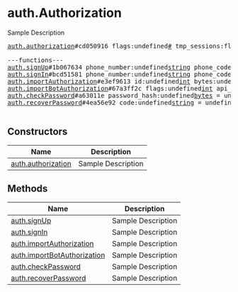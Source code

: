 # auth.Authorization

Sample Description

<pre>
<a href="../constructor/auth.authorization">auth.authorization</a>#cd050916 flags:undefined<a href="../type/#.md">#</a> tmp_sessions:flags.0?<a href="../type/int.md">int</a> user:undefined<a href="../type/User.md">User</a> = undefined<a href="../type/auth.Authorization.md">auth.Authorization</a>;

---functions---
<a href="../method/auth.signUp">auth.signUp</a>#1b067634 phone_number:undefined<a href="../type/string.md">string</a> phone_code_hash:undefined<a href="../type/string.md">string</a> phone_code:undefined<a href="../type/string.md">string</a> first_name:undefined<a href="../type/string.md">string</a> last_name:undefined<a href="../type/string.md">string</a> = undefined<a href="../type/auth.Authorization.md">auth.Authorization</a>;
<a href="../method/auth.signIn">auth.signIn</a>#bcd51581 phone_number:undefined<a href="../type/string.md">string</a> phone_code_hash:undefined<a href="../type/string.md">string</a> phone_code:undefined<a href="../type/string.md">string</a> = undefined<a href="../type/auth.Authorization.md">auth.Authorization</a>;
<a href="../method/auth.importAuthorization">auth.importAuthorization</a>#e3ef9613 id:undefined<a href="../type/int.md">int</a> bytes:undefined<a href="../type/bytes.md">bytes</a> = undefined<a href="../type/auth.Authorization.md">auth.Authorization</a>;
<a href="../method/auth.importBotAuthorization">auth.importBotAuthorization</a>#67a3ff2c flags:undefined<a href="../type/int.md">int</a> api_id:undefined<a href="../type/int.md">int</a> api_hash:undefined<a href="../type/string.md">string</a> bot_auth_token:undefined<a href="../type/string.md">string</a> = undefined<a href="../type/auth.Authorization.md">auth.Authorization</a>;
<a href="../method/auth.checkPassword">auth.checkPassword</a>#a63011e password_hash:undefined<a href="../type/bytes.md">bytes</a> = undefined<a href="../type/auth.Authorization.md">auth.Authorization</a>;
<a href="../method/auth.recoverPassword">auth.recoverPassword</a>#4ea56e92 code:undefined<a href="../type/string.md">string</a> = undefined<a href="../type/auth.Authorization.md">auth.Authorization</a>;

</pre>

## Constructors

| Name | Description |
|------|-------------|
| [auth.authorization](../constructor/auth.authorization.md) | Sample Description |

## Methods

| Name | Description |
|------|-------------|
| [auth.signUp](../method/auth.signUp.md) | Sample Description |
| [auth.signIn](../method/auth.signIn.md) | Sample Description |
| [auth.importAuthorization](../method/auth.importAuthorization.md) | Sample Description |
| [auth.importBotAuthorization](../method/auth.importBotAuthorization.md) | Sample Description |
| [auth.checkPassword](../method/auth.checkPassword.md) | Sample Description |
| [auth.recoverPassword](../method/auth.recoverPassword.md) | Sample Description |

